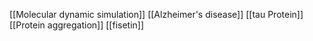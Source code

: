 [[Molecular dynamic simulation]]
[[Alzheimer's disease]]
[[tau Protein]]
[[Protein aggregation]]
[[fisetin]]
